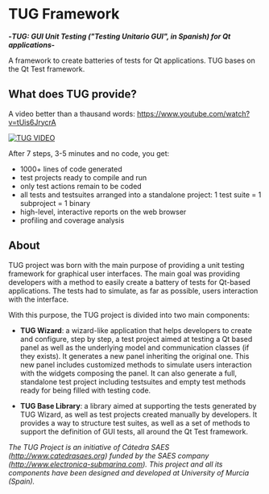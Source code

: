# TUG Framework

**-*TUG: GUI Unit Testing ("Testing Unitario GUI", in Spanish) for Qt applications*-** 

A framework to create batteries of tests for Qt applications. TUG bases on the Qt Test framework.

## What does TUG provide?

A video better than a thausand words: https://www.youtube.com/watch?v=tUis6JrycrA

[![TUG VIDEO](http://img.youtube.com/vi/tUis6JrycrA/0.jpg)](http://www.youtube.com/watch?v=tUis6JrycrA)

After 7 steps, 3-5 minutes and no code, you get:
* 1000+ lines of code generated
* test projects ready to compile and run
* only test actions remain to be coded
* all tests and testsuites arranged into a standalone project: 1 test suite = 1 subproject = 1 binary
* high-level, interactive reports on the web browser
* profiling and coverage analysis

## About

TUG project was born with the main purpose of providing a unit testing framework for graphical user interfaces. The main goal was providing developers with a method to easily create a battery of tests for Qt-based applications. The tests had to simulate, as far as possible, users interaction with the interface.

With this purpose, the TUG project is divided into two main components:

* **TUG Wizard**: a wizard-like application that helps developers to create and configure, step by step, a test project aimed at testing a Qt based panel as well as the underlying model and communication classes (if they exists). It generates a new panel inheriting the original one. This new panel includes customized methods to simulate users interaction with the widgets composing the panel. It can also generate a full, standalone test project including testsuites and empty test methods ready for being filled with testing code.

* **TUG Base Library**: a library aimed at supporting the tests generated by TUG Wizard, as well as test projects created manually by developers. It provides a way to structure test suites, as well as a set of methods to support the definition of GUI tests, all around the Qt Test framework.
  
*The TUG Project is an initiative of Cátedra SAES (http://www.catedrasaes.org) funded by the SAES company
(http://www.electronica-submarina.com). This project and all its components have been designed and developed at University of Murcia (Spain).*
